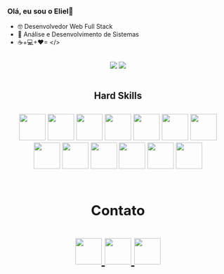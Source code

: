 ### Olá, eu sou o Eliel👋

- 🤓 Desenvolvedor Web Full Stack
- 🌱 Análise e Desenvolvimento de Sistemas
-  ☕+💻+❤= </>

##

<div align="center">
 <img  src="https://github-readme-stats.vercel.app/api?username=elielgomes&show_icons=true&theme=dark">
 <img src="https://github-readme-stats.vercel.app/api/top-langs/?username=elielgomes&layout=compact">
</div>

<br>

<h2 align="center">
  Hard Skills
 <h2/>

<div align='center'>
<img  width=60 src="https://cdn.jsdelivr.net/gh/devicons/devicon/icons/typescript/typescript-original.svg" />
<img width=60 src="https://cdn.jsdelivr.net/gh/devicons/devicon/icons/javascript/javascript-original.svg" />
<img width=60 src="https://cdn.jsdelivr.net/gh/devicons/devicon/icons/nodejs/nodejs-original.svg" />
<img width=60 src="https://cdn.jsdelivr.net/gh/devicons/devicon/icons/nextjs/nextjs-original.svg" />
<img width=60 src="https://cdn.jsdelivr.net/gh/devicons/devicon/icons/react/react-original.svg" />
<img width=60 src="https://cdn.jsdelivr.net/gh/devicons/devicon/icons/express/express-original.svg" />
<img width=60 src="https://cdn.jsdelivr.net/gh/devicons/devicon/icons/mongodb/mongodb-original.svg" />
<img width=60 src="https://cdn.jsdelivr.net/gh/devicons/devicon/icons/git/git-original.svg" />
<img width=60 src="https://cdn.jsdelivr.net/gh/devicons/devicon/icons/bulma/bulma-plain.svg" />
<img width=60 src="https://cdn.jsdelivr.net/gh/devicons/devicon/icons/bootstrap/bootstrap-original.svg" />
<img width=60 src="https://cdn.jsdelivr.net/gh/devicons/devicon/icons/sass/sass-original.svg" />
<img width=60 src="https://cdn.jsdelivr.net/gh/devicons/devicon/icons/html5/html5-original.svg" />
<img width=60 src="https://cdn.jsdelivr.net/gh/devicons/devicon/icons/css3/css3-original.svg" />         
<div/>

         
<br>
  
 <h2 align="center">
  Contato
 <h2/>
  
<div>
  
<a href="https://www.linkedin.com/in/eliel-gomes-hyertquist/" target="_blank">
 <img width="60" height="60" src="https://cdn.jsdelivr.net/gh/devicons/devicon/icons/linkedin/linkedin-original.svg" />
<a/>
 
 
<a href="mailto:elielgomespg@gmail.com">
  <img width="60" height="60" src="https://user-images.githubusercontent.com/108281436/196708604-30cdb224-b56c-4599-8c5d-0b9842f3db91.png" />
 </a>
 
<a href="mailto:elielgomespg@hotmail.com">
 <img width="60" height="60" src="https://user-images.githubusercontent.com/108281436/196708879-9b543238-4a05-4b37-b01a-27992f16868b.png">
 </a>
       
</div>                                                                             
                                                                                                                                                  
